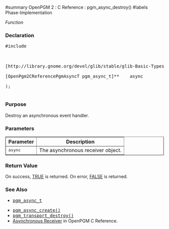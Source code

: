 ﻿#summary OpenPGM 2 : C Reference : pgm\_async\_destroy()
#labels Phase-Implementation

_Function_
### Declaration ###
<pre>
#include <pgm/pgm.h><br>
<br>
[http://library.gnome.org/devel/glib/stable/glib-Basic-Types.html#gboolean gboolean] *pgm_async_destroy* (<br>
[OpenPgm2CReferencePgmAsyncT pgm_async_t]**    async<br>
);<br>
</pre>

### Purpose ###
Destroy an asynchronous event handler.

### Parameters ###

<table cellpadding='5' border='1' cellspacing='0'>
<tr>
<th>Parameter</th>
<th>Description</th>
</tr>
<tr>
<td><tt>async</tt></td>
<td>The asynchronous receiver object.</td>
</tr>
</table>


### Return Value ###
On success, [TRUE](http://library.gnome.org/devel/glib/stable/glib-Standard-Macros.html#TRUE--CAPS) is returned.  On error, [FALSE](http://library.gnome.org/devel/glib/stable/glib-Standard-Macros.html#FALSE--CAPS) is returned.

### See Also ###
  * <tt><a href='OpenPgm2CReferencePgmAsyncT.md'>pgm_async_t</a></tt><br>
<ul><li><tt><a href='OpenPgm2CReferencePgmAsyncCreate.md'>pgm_async_create()</a></tt><br>
</li><li><tt><a href='OpenPgm2CReferencePgmTransportDestroy.md'>pgm_transport_destroy()</a></tt><br>
</li><li><a href='OpenPgm2CReferenceAsynchronousReceiver.md'>Asynchronous Receiver</a> in OpenPGM C Reference.